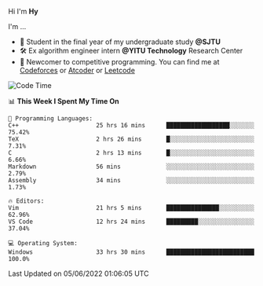 Hi I'm **Hy**

I'm ...
- 📖 Student in the final year of my undergraduate study **@SJTU**
- 🛠️ Ex algorithm engineer intern **@YITU Technology** Research Center
- 🏅 Newcomer to competitive programming. You can find me at [Codeforces](https://codeforces.com/profile/Hy3) or [Atcoder](https://atcoder.jp/users/Hy3) or [Leetcode](https://leetcode-cn.com/u/_hy3/)


<!--START_SECTION:waka-->
![Code Time](http://img.shields.io/badge/Code%20Time-0%20secs-blue)

📊 **This Week I Spent My Time On** 

```text
💬 Programming Languages: 
C++                      25 hrs 16 mins      ██████████████████░░░░░░░   75.42% 
TeX                      2 hrs 26 mins       █░░░░░░░░░░░░░░░░░░░░░░░░   7.31% 
C                        2 hrs 13 mins       █░░░░░░░░░░░░░░░░░░░░░░░░   6.66% 
Markdown                 56 mins             ░░░░░░░░░░░░░░░░░░░░░░░░░   2.79% 
Assembly                 34 mins             ░░░░░░░░░░░░░░░░░░░░░░░░░   1.73%

🔥 Editors: 
Vim                      21 hrs 5 mins       ███████████████░░░░░░░░░░   62.96% 
VS Code                  12 hrs 24 mins      █████████░░░░░░░░░░░░░░░░   37.04%

💻 Operating System: 
Windows                  33 hrs 30 mins      █████████████████████████   100.0%

```


 Last Updated on 05/06/2022 01:06:05 UTC
<!--END_SECTION:waka-->

